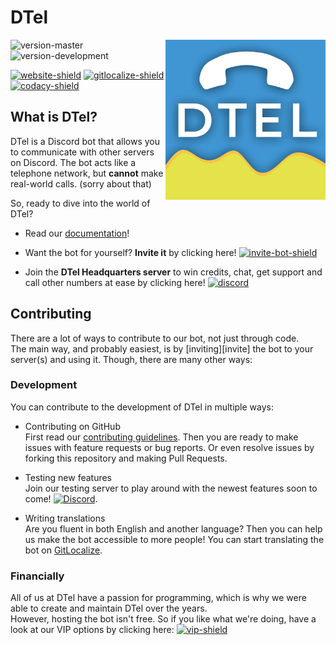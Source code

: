 # DTel
<img align="right" style="float: right;" src="assets/DTel.jpeg" width="256" height="256"/>

![version-master] ![version-development]

[![website-shield]][website] [![gitlocalize-shield]][gitlocalize] [![codacy-shield]][codacy]

## What is DTel?
DTel is a Discord bot that allows you to communicate with other servers on Discord. The bot acts like a telephone network, but **cannot** make real-world calls. (sorry about that)

So, ready to dive into the world of DTel?

- Read our [documentation][website]!

- Want the bot for yourself? **Invite it** by clicking here! [![invite-bot-shield]][invite-bot]

- Join the **DTel Headquarters server** to win credits, chat, get support and call other numbers at ease by clicking here! [![discord][invite-support-shield]][invite-support]

## Contributing
There are a lot of ways to contribute to our bot, not just through code.  
The main way, and probably easiest, is by [inviting][invite] the bot to your server(s) and using it. Though, there are many other ways:

### Development
You can contribute to the development of DTel in multiple ways:

- Contributing on GitHub  
First read our [contributing guidelines][contributing]. Then you are ready to make issues with feature requests or bug reports. Or even resolve issues by forking this repository and making Pull Requests.

- Testing new features  
Join our testing server to play around with the newest features soon to come! [![Discord][invite-test-shield]][invite-test]. 

- Writing translations  
Are you fluent in both English and another language? Then you can help us make the bot accessible to more people! You can start translating the bot on [GitLocalize].

### Financially
All of us at DTel have a passion for programming, which is why we were able to create and maintain DTel over the years.  
However, hosting the bot isn't free. So if you like what we're doing, have a look at our VIP options by clicking here: [![vip-shield]][website-vip]



<!-- external links -->
[invite-bot]: https://discordapp.com/oauth2/authorize?client_id=377609965554237453&scope=bot&permissions=125953
[invite-test]: https://discord.gg/uWQfxdXtFY
[invite-support]: https://discord.gg/RN7pxrB
[server]: https://discord.gg/DcayXMc
[website]: https://dtel.austinhuang.me/
[website-vip]: https://dtel.austinhuang.me/en/latest/VIP-Numbers/
[gitlocalize]: https://gitlocalize.com/repo/3993
[codacy]: https://www.codacy.com/gh/DTel-HQ/dtel/dashboard


<!-- repo links -->
[contributing]: ./.github/CONTRIBUTING.md

<!-- shields -->
[invite-bot-shield]: https://img.shields.io/badge/Discord-Get_The_Bot-7289DA.svg
[invite-support-shield]: https://img.shields.io/badge/Discord-Support_Server-7289DA.svg
[invite-test-shield]: https://img.shields.io/badge/Discord-Test_Server-7289DA.svg
[website-shield]: https://readthedocs.org/projects/dtel/badge/?version=latest
[gitlocalize-shield]: https://gitlocalize.com/repo/3993/whole_project/badge.svg
[codacy-shield]: https://app.codacy.com/project/badge/Grade/04d77bc4c8a44d869bfef5967030e249
[vip-shield]: https://img.shields.io/badge/support_us-VIP-green

[version-master]: https://img.shields.io/github/package-json/v/DTel-HQ/dtel/master
[version-development]: https://img.shields.io/github/package-json/v/DTel-HQ/dtel/development